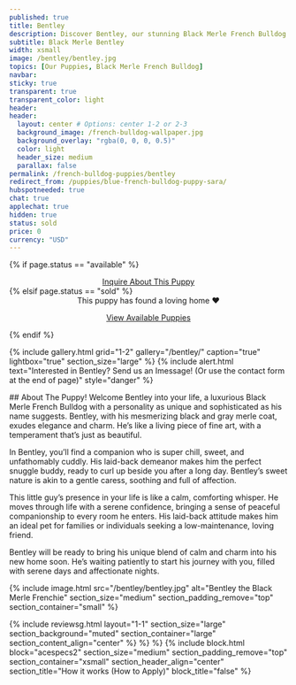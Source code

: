 ```yaml
---
published: true
title: Bentley
description: Discover Bentley, our stunning Black Merle French Bulldog puppy.
subtitle: Black Merle Bentley
width: xsmall
image: /bentley/bentley.jpg
topics: [Our Puppies, Black Merle French Bulldog]
navbar:
sticky: true
transparent: true
transparent_color: light
header:
header:
  layout: center # Options: center 1-2 or 2-3
  background_image: /french-bulldog-wallpaper.jpg
  background_overlay: "rgba(0, 0, 0, 0.5)"
  color: light
  header_size: medium
  parallax: false
permalink: /french-bulldog-puppies/bentley
redirect_from: /puppies/blue-french-bulldog-puppy-sara/
hubspotneeded: true
chat: true
applechat: true
hidden: true
status: sold
price: 0
currency: "USD"
---
```

{% if page.status == "available" %}
  <center>
    <a class="uk-button uk-button-danger uk-border-pill" href="/contact">
      Inquire About This Puppy
    </a>
  </center>
{% elsif page.status == "sold" %}
  <center>
    <div class="uk-alert-success uk-border-pill uk-text-bold uk-padding-small" uk-alert>
      This puppy has found a loving home ❤️
    </div>
    <p class="uk-text-center">
      <a href="/french-bulldog-puppies/" class="uk-button uk-button-primary uk-border-pill">
        View Available Puppies
      </a>
    </p>
  </center>
{% endif %}

{% include gallery.html
grid="1-2"
gallery="/bentley/"
caption="true"
lightbox="true"
section_size="large"
%}
{% include alert.html text="Interested in Bentley? Send us an Imessage! (Or use the contact form at the end of page)" style="danger" %}

<div
    class="apple-business-chat-banner-container"
    data-apple-business-id="aea0f1e1-d35e-4943-a9f1-141bc4d2db78"
    data-apple-business-phone="+12127390182"
    data-apple-banner-cta="Imessage Us!"
    data-apple-banner-context="If you have an Iphone you'll see the chat, ID, if not you'll only see the phone icon"
    data-apple-banner-rounded-corners="false"
></div>
## About The Puppy!
Welcome Bentley into your life, a luxurious Black Merle French Bulldog with a personality as unique and sophisticated as his name suggests. Bentley, with his mesmerizing black and gray merle coat, exudes elegance and charm. He’s like a living piece of fine art, with a temperament that’s just as beautiful.

In Bentley, you’ll find a companion who is super chill, sweet, and unfathomably cuddly. His laid-back demeanor makes him the perfect snuggle buddy, ready to curl up beside you after a long day. Bentley’s sweet nature is akin to a gentle caress, soothing and full of affection.

This little guy’s presence in your life is like a calm, comforting whisper. He moves through life with a serene confidence, bringing a sense of peaceful companionship to every room he enters. His laid-back attitude makes him an ideal pet for families or individuals seeking a low-maintenance, loving friend.

Bentley will be ready to bring his unique blend of calm and charm into his new home soon. He’s waiting patiently to start his journey with you, filled with serene days and affectionate nights.

{% include image.html
src="/bentley/bentley.jpg"
alt="Bentley the Black Merle Frenchie"
section_size="medium"
section_padding_remove="top"
section_container="small"
%}

{% include reviewsg.html
layout="1-1"
section_size="large"
section_background="muted"
section_container="large"
section_content_align="center"
%}
%}
%}
{% include block.html
block="acespecs2"
section_size="medium"
section_padding_remove="top"
section_container="xsmall"
section_header_align="center"
section_title="How it works (How to Apply)"
block_title="false"
%}



<script type="application/ld+json">
{
  "@context": "https://schema.org/",
  "@type": "Product",
  "name": "Bentley",
  "offers": {
    "@type": "Offer",
    "priceCurrency": "USD",
    "price": "0",
    "availability": "https://schema.org/SoldOut"
  }
}
</script>
